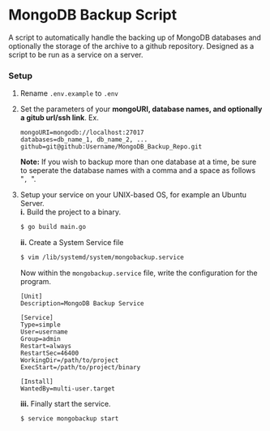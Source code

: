 # MongoDB Backup Script
A script to automatically handle the backing up of MongoDB databases and optionally the storage of the archive to a github repository. Designed as a script to be run as a service on a server.

### Setup

1. Rename `.env.example` to `.env`
2. Set the parameters of your **mongoURI, database names, and optionally a gitub url/ssh link**. Ex.
    ```.env
    mongoURI=mongodb://localhost:27017
    databases=db_name_1, db_name_2, ...
    github=git@github:Username/MongoDB_Backup_Repo.git
    ```
    **Note:** If you wish to backup more than one database at a time, be sure to seperate the database names with a comma and a space as follows "`, `".

3. Setup your service on your UNIX-based OS, for example an Ubuntu Server.   
    **i.** Build the project to a binary.
    ```bash
    $ go build main.go
    ```
    **ii.** Create a System Service file
    ```bash
    $ vim /lib/systemd/system/mongobackup.service
    ```
    Now within the `mongobackup.service` file, write the configuration for the program.
    ```service
    [Unit]
    Description=MongoDB Backup Service

    [Service]
    Type=simple
    User=username
    Group=admin
    Restart=always
    RestartSec=46400
    WorkingDir=/path/to/project
    ExecStart=/path/to/project/binary

    [Install]
    WantedBy=multi-user.target
    ```
    **iii.** Finally start the service.
    ```bash
    $ service mongobackup start
    ```

